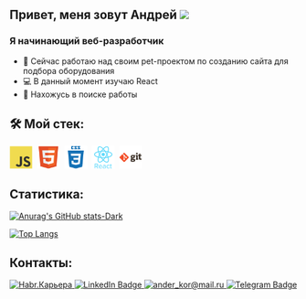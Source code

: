## Привет, меня зовут Андрей <img src="https://github.com/blackcater/blackcater/raw/main/images/Hi.gif" height="32"/>

### Я начинающий веб-разработчик

- 🔭 Сейчас работаю над своим pet-проектом по созданию сайта для подбора оборудования
- 💻 В данный момент изучаю React
- 💼 Нахожусь в поиске работы

## 🛠 Мой стек:
<img src="https://github.com/devicons/devicon/blob/master/icons/javascript/javascript-original.svg" title="JavaScript" alt="JavaScript" width="40" height="40"/>&nbsp;
<img src="https://github.com/devicons/devicon/blob/master/icons/html5/html5-original.svg" title="HTML5" alt="HTML" width="40" height="40"/>&nbsp;
<img src="https://github.com/devicons/devicon/blob/master/icons/css3/css3-plain-wordmark.svg"  title="CSS3" alt="CSS" width="40" height="40"/>&nbsp;
<img src="https://github.com/devicons/devicon/blob/master/icons/react/react-original-wordmark.svg" title="React" alt="React" width="40" height="40"/>&nbsp;
<img src="https://github.com/devicons/devicon/blob/master/icons/git/git-original-wordmark.svg" title="Git" alt="Git" width="40" height="40"/>&nbsp;

## Статистика:

[![Anurag's GitHub stats-Dark](https://github-readme-stats.vercel.app/api?username=mrxyrma&show_icons=true&theme=dark#gh-dark-mode-only)](https://github.com/anuraghazra/github-readme-stats#gh-dark-mode-only)

[![Top Langs](https://github-readme-stats.vercel.app/api/top-langs/?username=mrxyrma&layout=compact&theme=vision-friendly-dark)](https://github.com/anuraghazra/github-readme-stats)

## Контакты:
<a href="https://career.habr.com/mrxyrma">
    <img src="https://img.shields.io/badge/Habr.Карьера-6274bc?style=flat-square&logo=habr&logoColor=white" alt="Habr.Карьера"/>
</a>
<a href="https://linkedin.com/in/mrxyrma">
  <img src="https://img.shields.io/badge/LinkedIn-blue?style=flat-square&logo=linkedin&logoColor=white" alt="LinkedIn Badge"/>
</a>
<a href="mailto: ander_kor@mail.ru">
  <img src="https://img.shields.io/badge/ander_kor@mail.ru-orange?style=flat-square&logo=mail.ru&logoColor=white" alt="ander_kor@mail.ru"/>
</a>
<a href="https://telegram.me/mrxyrma">
  <img src="https://img.shields.io/badge/Telegram-blue?style=flat-square&logo=telegram&logoColor=white" alt="Telegram Badge"/>
</a>
